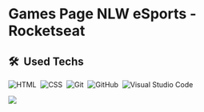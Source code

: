 

# Games Page NLW eSports - Rocketseat

## 🛠 &nbsp;Used Techs

<!-- [JavaScript](https://img.shields.io/badge/-JavaScript-05122A?style=flat&logo=javascript)&nbsp; -->
![HTML](https://img.shields.io/badge/-HTML-05122A?style=flat&logo=HTML5)&nbsp;
![CSS](https://img.shields.io/badge/-CSS-05122A?style=flat&logo=CSS3&logoColor=1572B6)&nbsp;
![Git](https://img.shields.io/badge/-Git-05122A?style=flat&logo=git)&nbsp;
![GitHub](https://img.shields.io/badge/-GitHub-05122A?style=flat&logo=github)&nbsp;
![Visual Studio Code](https://img.shields.io/badge/-Visual%20Studio%20Code-05122A?style=flat&logo=visual-studio-code&logoColor=007ACC)&nbsp;

<a href="https://pedrosvasconcellos.github.io/Games-Page-Rocketseat-NLW-09/" target="_blank"><img src="https://user-images.githubusercontent.com/106352050/215195647-da326f9a-5163-43bf-876f-d8021100bfb7.jpg"></a>
